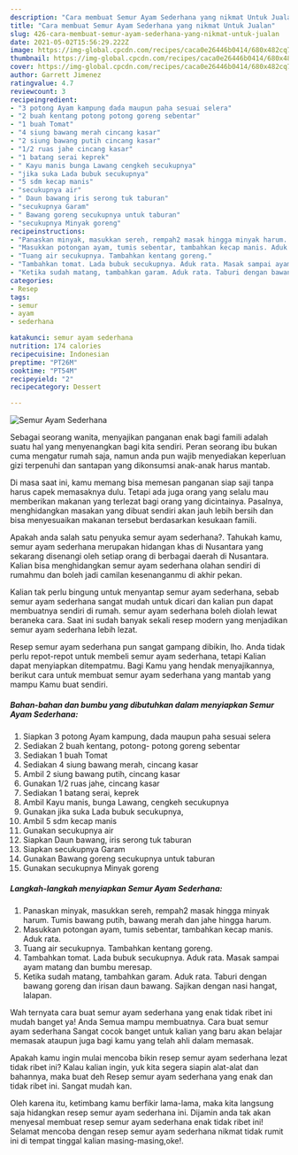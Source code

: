 ```yaml
---
description: "Cara membuat Semur Ayam Sederhana yang nikmat Untuk Jualan"
title: "Cara membuat Semur Ayam Sederhana yang nikmat Untuk Jualan"
slug: 426-cara-membuat-semur-ayam-sederhana-yang-nikmat-untuk-jualan
date: 2021-05-02T15:56:29.222Z
image: https://img-global.cpcdn.com/recipes/caca0e26446b0414/680x482cq70/semur-ayam-sederhana-foto-resep-utama.jpg
thumbnail: https://img-global.cpcdn.com/recipes/caca0e26446b0414/680x482cq70/semur-ayam-sederhana-foto-resep-utama.jpg
cover: https://img-global.cpcdn.com/recipes/caca0e26446b0414/680x482cq70/semur-ayam-sederhana-foto-resep-utama.jpg
author: Garrett Jimenez
ratingvalue: 4.7
reviewcount: 3
recipeingredient:
- "3 potong Ayam kampung dada maupun paha sesuai selera"
- "2 buah kentang potong potong goreng sebentar"
- "1 buah Tomat"
- "4 siung bawang merah cincang kasar"
- "2 siung bawang putih cincang kasar"
- "1/2 ruas jahe cincang kasar"
- "1 batang serai keprek"
- " Kayu manis bunga Lawang cengkeh secukupnya"
- "jika suka Lada bubuk secukupnya"
- "5 sdm kecap manis"
- "secukupnya air"
- " Daun bawang iris serong tuk taburan"
- "secukupnya Garam"
- " Bawang goreng secukupnya untuk taburan"
- "secukupnya Minyak goreng"
recipeinstructions:
- "Panaskan minyak, masukkan sereh, rempah2 masak hingga minyak harum. Tumis bawang putih, bawang merah dan jahe hingga harum."
- "Masukkan potongan ayam, tumis sebentar, tambahkan kecap manis. Aduk rata."
- "Tuang air secukupnya. Tambahkan kentang goreng."
- "Tambahkan tomat. Lada bubuk secukupnya. Aduk rata. Masak sampai ayam matang dan bumbu meresap."
- "Ketika sudah matang, tambahkan garam. Aduk rata. Taburi dengan bawang goreng dan irisan daun bawang. Sajikan dengan nasi hangat, lalapan."
categories:
- Resep
tags:
- semur
- ayam
- sederhana

katakunci: semur ayam sederhana 
nutrition: 174 calories
recipecuisine: Indonesian
preptime: "PT26M"
cooktime: "PT54M"
recipeyield: "2"
recipecategory: Dessert

---
```



![Semur Ayam Sederhana](https://img-global.cpcdn.com/recipes/caca0e26446b0414/680x482cq70/semur-ayam-sederhana-foto-resep-utama.jpg)

Sebagai seorang wanita, menyajikan panganan enak bagi famili adalah suatu hal yang menyenangkan bagi kita sendiri. Peran seorang ibu bukan cuma mengatur rumah saja, namun anda pun wajib menyediakan keperluan gizi terpenuhi dan santapan yang dikonsumsi anak-anak harus mantab.

Di masa  saat ini, kamu memang bisa memesan panganan siap saji tanpa harus capek memasaknya dulu. Tetapi ada juga orang yang selalu mau memberikan makanan yang terlezat bagi orang yang dicintainya. Pasalnya, menghidangkan masakan yang dibuat sendiri akan jauh lebih bersih dan bisa menyesuaikan makanan tersebut berdasarkan kesukaan famili. 



Apakah anda salah satu penyuka semur ayam sederhana?. Tahukah kamu, semur ayam sederhana merupakan hidangan khas di Nusantara yang sekarang disenangi oleh setiap orang di berbagai daerah di Nusantara. Kalian bisa menghidangkan semur ayam sederhana olahan sendiri di rumahmu dan boleh jadi camilan kesenanganmu di akhir pekan.

Kalian tak perlu bingung untuk menyantap semur ayam sederhana, sebab semur ayam sederhana sangat mudah untuk dicari dan kalian pun dapat membuatnya sendiri di rumah. semur ayam sederhana boleh diolah lewat beraneka cara. Saat ini sudah banyak sekali resep modern yang menjadikan semur ayam sederhana lebih lezat.

Resep semur ayam sederhana pun sangat gampang dibikin, lho. Anda tidak perlu repot-repot untuk membeli semur ayam sederhana, tetapi Kalian dapat menyiapkan ditempatmu. Bagi Kamu yang hendak menyajikannya, berikut cara untuk membuat semur ayam sederhana yang mantab yang mampu Kamu buat sendiri.

<!--inarticleads1-->

##### Bahan-bahan dan bumbu yang dibutuhkan dalam menyiapkan Semur Ayam Sederhana:

1. Siapkan 3 potong Ayam kampung, dada maupun paha sesuai selera
1. Sediakan 2 buah kentang, potong- potong goreng sebentar
1. Sediakan 1 buah Tomat
1. Sediakan 4 siung bawang merah, cincang kasar
1. Ambil 2 siung bawang putih, cincang kasar
1. Gunakan 1/2 ruas jahe, cincang kasar
1. Sediakan 1 batang serai, keprek
1. Ambil  Kayu manis, bunga Lawang, cengkeh secukupnya
1. Gunakan jika suka Lada bubuk secukupnya,
1. Ambil 5 sdm kecap manis
1. Gunakan secukupnya air
1. Siapkan  Daun bawang, iris serong tuk taburan
1. Siapkan secukupnya Garam
1. Gunakan  Bawang goreng secukupnya untuk taburan
1. Gunakan secukupnya Minyak goreng




<!--inarticleads2-->

##### Langkah-langkah menyiapkan Semur Ayam Sederhana:

1. Panaskan minyak, masukkan sereh, rempah2 masak hingga minyak harum. Tumis bawang putih, bawang merah dan jahe hingga harum.
1. Masukkan potongan ayam, tumis sebentar, tambahkan kecap manis. Aduk rata.
1. Tuang air secukupnya. Tambahkan kentang goreng.
1. Tambahkan tomat. Lada bubuk secukupnya. Aduk rata. Masak sampai ayam matang dan bumbu meresap.
1. Ketika sudah matang, tambahkan garam. Aduk rata. Taburi dengan bawang goreng dan irisan daun bawang. Sajikan dengan nasi hangat, lalapan.




Wah ternyata cara buat semur ayam sederhana yang enak tidak ribet ini mudah banget ya! Anda Semua mampu membuatnya. Cara buat semur ayam sederhana Sangat cocok banget untuk kalian yang baru akan belajar memasak ataupun juga bagi kamu yang telah ahli dalam memasak.

Apakah kamu ingin mulai mencoba bikin resep semur ayam sederhana lezat tidak ribet ini? Kalau kalian ingin, yuk kita segera siapin alat-alat dan bahannya, maka buat deh Resep semur ayam sederhana yang enak dan tidak ribet ini. Sangat mudah kan. 

Oleh karena itu, ketimbang kamu berfikir lama-lama, maka kita langsung saja hidangkan resep semur ayam sederhana ini. Dijamin anda tak akan menyesal membuat resep semur ayam sederhana enak tidak ribet ini! Selamat mencoba dengan resep semur ayam sederhana nikmat tidak rumit ini di tempat tinggal kalian masing-masing,oke!.

